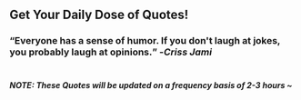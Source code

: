 ## Get Your Daily Dose of Quotes!
### <q>Everyone has a sense of humor. If you don't laugh at jokes, you probably laugh at opinions.</q> -<em>Criss Jami</em> <br><br>
##### NOTE: These Quotes will be updated on a frequency basis of 2-3 hours ~

